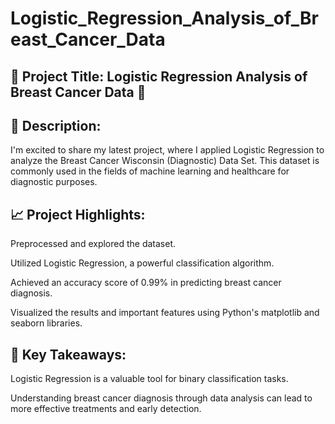 # Logistic_Regression_Analysis_of_Breast_Cancer_Data

## 🔬 Project Title: Logistic Regression Analysis of Breast Cancer Data 🌸

## 📌 Description:

I'm excited to share my latest project, where I applied Logistic Regression to analyze the Breast Cancer Wisconsin (Diagnostic) Data Set. This dataset is commonly used in the fields of machine learning and healthcare for diagnostic purposes.

## 📈 Project Highlights:

Preprocessed and explored the dataset.

Utilized Logistic Regression, a powerful classification algorithm.

Achieved an accuracy score of 0.99% in predicting breast cancer diagnosis.

Visualized the results and important features using Python's matplotlib and seaborn libraries.

## 🧠 Key Takeaways:

Logistic Regression is a valuable tool for binary classification tasks.

Understanding breast cancer diagnosis through data analysis can lead to more effective treatments and early detection.

